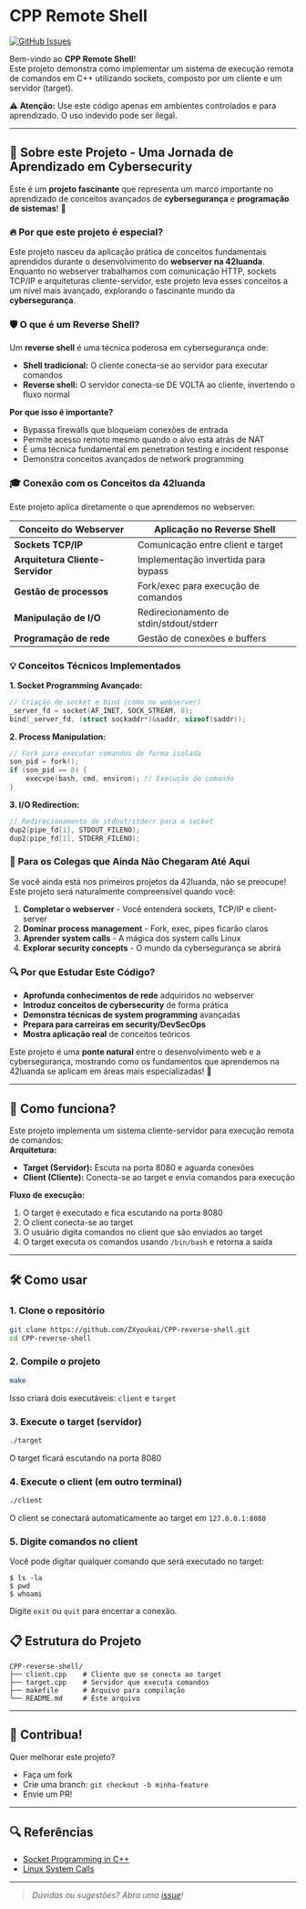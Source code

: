 # CPP Remote Shell

[![GitHub Issues](https://img.shields.io/github/issues/ZXyoukai/CPP-reverse-shell.svg)](https://github.com/ZXyoukai/CPP-reverse-shell/issues)

Bem-vindo ao **CPP Remote Shell**!  
Este projeto demonstra como implementar um sistema de execução remota de comandos em C++ utilizando sockets, composto por um cliente e um servidor (target).

⚠️ **Atenção:** Use este código apenas em ambientes controlados e para aprendizado. O uso indevido pode ser ilegal.

---

## 🎯 Sobre este Projeto - Uma Jornada de Aprendizado em Cybersecurity

Este é um **projeto fascinante** que representa um marco importante no aprendizado de conceitos avançados de **cybersegurança** e **programação de sistemas**! 🚀

### 🔥 Por que este projeto é especial?

Este projeto nasceu da aplicação prática de conceitos fundamentais aprendidos durante o desenvolvimento do **webserver na 42luanda**. Enquanto no webserver trabalhamos com comunicação HTTP, sockets TCP/IP e arquiteturas cliente-servidor, este projeto leva esses conceitos a um nível mais avançado, explorando o fascinante mundo da **cybersegurança**.

### 🛡️ O que é um Reverse Shell?

Um **reverse shell** é uma técnica poderosa em cybersegurança onde:

- **Shell tradicional:** O cliente conecta-se ao servidor para executar comandos
- **Reverse shell:** O servidor conecta-se DE VOLTA ao cliente, invertendo o fluxo normal

**Por que isso é importante?**
- Bypassa firewalls que bloqueiam conexões de entrada
- Permite acesso remoto mesmo quando o alvo está atrás de NAT
- É uma técnica fundamental em penetration testing e incident response
- Demonstra conceitos avançados de network programming

### 🎓 Conexão com os Conceitos da 42luanda

Este projeto aplica diretamente o que aprendemos no webserver:

| Conceito do Webserver | Aplicação no Reverse Shell |
|----------------------|----------------------------|
| **Sockets TCP/IP** | Comunicação entre client e target |
| **Arquitetura Cliente-Servidor** | Implementação invertida para bypass |
| **Gestão de processos** | Fork/exec para execução de comandos |
| **Manipulação de I/O** | Redirecionamento de stdin/stdout/stderr |
| **Programação de rede** | Gestão de conexões e buffers |

### 💡 Conceitos Técnicos Implementados

**1. Socket Programming Avançado:**
```cpp
// Criação de socket e bind (como no webserver)
_server_fd = socket(AF_INET, SOCK_STREAM, 0);
bind(_server_fd, (struct sockaddr*)&saddr, sizeof(saddr));
```

**2. Process Manipulation:**
```cpp
// Fork para executar comandos de forma isolada
son_pid = fork();
if (son_pid == 0) {
    execvpe(bash, cmd, environ); // Execução do comando
}
```

**3. I/O Redirection:**
```cpp
// Redirecionamento de stdout/stderr para o socket
dup2(pipe_fd[1], STDOUT_FILENO);
dup2(pipe_fd[1], STDERR_FILENO);
```

### 🎯 Para os Colegas que Ainda Não Chegaram Até Aqui

Se você ainda está nos primeiros projetos da 42luanda, não se preocupe! Este projeto será naturalmente compreensível quando você:

1. **Completar o webserver** - Você entenderá sockets, TCP/IP e client-server
2. **Dominar process management** - Fork, exec, pipes ficarão claros
3. **Aprender system calls** - A mágica dos system calls Linux
4. **Explorar security concepts** - O mundo da cybersegurança se abrirá

### 🔍 Por que Estudar Este Código?

- **Aprofunda conhecimentos de rede** adquiridos no webserver
- **Introduz conceitos de cybersecurity** de forma prática
- **Demonstra técnicas de system programming** avançadas
- **Prepara para carreiras em security/DevSecOps**
- **Mostra aplicação real** de conceitos teóricos

Este projeto é uma **ponte natural** entre o desenvolvimento web e a cybersegurança, mostrando como os fundamentos que aprendemos na 42luanda se aplicam em áreas mais especializadas! 🌟

---

## 🚀 Como funciona?

Este projeto implementa um sistema cliente-servidor para execução remota de comandos:  
**Arquitetura:**
- **Target (Servidor):** Escuta na porta 8080 e aguarda conexões
- **Client (Cliente):** Conecta-se ao target e envia comandos para execução

**Fluxo de execução:**
1. O target é executado e fica escutando na porta 8080
2. O client conecta-se ao target
3. O usuário digita comandos no client que são enviados ao target
4. O target executa os comandos usando `/bin/bash` e retorna a saída

---

## 🛠️ Como usar

### 1. Clone o repositório
```bash
git clone https://github.com/ZXyoukai/CPP-reverse-shell.git
cd CPP-reverse-shell
```

### 2. Compile o projeto
```bash
make
```
Isso criará dois executáveis: `client` e `target`

### 3. Execute o target (servidor)
```bash
./target
```
O target ficará escutando na porta 8080

### 4. Execute o client (em outro terminal)
```bash
./client
```
O client se conectará automaticamente ao target em `127.0.0.1:8080`

### 5. Digite comandos no client
Você pode digitar qualquer comando que será executado no target:
```
$ ls -la
$ pwd  
$ whoami
```
Digite `exit` ou `quit` para encerrar a conexão.

## 📋 Estrutura do Projeto

```
CPP-reverse-shell/
├── client.cpp    # Cliente que se conecta ao target
├── target.cpp    # Servidor que executa comandos
├── makefile      # Arquivo para compilação
└── README.md     # Este arquivo
```

---

## 🤝 Contribua!

Quer melhorar este projeto?  
- Faça um fork
- Crie uma branch: `git checkout -b minha-feature`
- Envie um PR!

---

## 🔍 Referências

- [Socket Programming in C++](https://www.geeksforgeeks.org/socket-programming-cc/)
- [Linux System Calls](https://man7.org/linux/man-pages/man2/socket.2.html)

---

> _Dúvidas ou sugestões? Abra uma [issue](https://github.com/ZXyoukai/CPP-reverse-shell/issues)!_